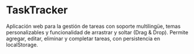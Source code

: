 # TaskTracker
Aplicación web para la gestión de tareas con soporte multilingüe, temas personalizables y funcionalidad de arrastrar y soltar (Drag &amp; Drop). Permite agregar, editar, eliminar y completar tareas, con persistencia en localStorage.
